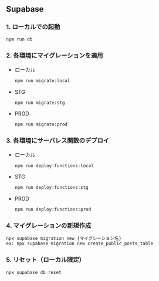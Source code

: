 #

## Supabase
### 1. ローカルでの起動
```bash
npm run db
```

### 2. 各環境にマイグレーションを適用
- ローカル
  ```bash
  npm run migrate:local
  ```

- STG
  ```bash
  npm run migrate:stg
  ```

- PROD
  ```bash
  npm run migrate:prod
  ```

### 3. 各環境にサーバレス関数のデプロイ
- ローカル
  ```bash
  npm run deploy:functions:local
  ```

- STG
  ```bash
  npm run deploy:functions:stg
  ```

- PROD
  ```bash
  npm run deploy:functions:prod
  ```

### 4. マイグレーションの新規作成
```bash
npx supabase migration new {マイグレーション名}
ex: npx supabase migration new create_public_posts_table
```

### 5. リセット（ローカル限定）
```bash
npx supabase db reset
```